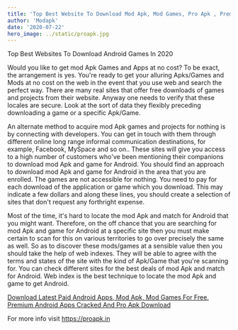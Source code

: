 ```yaml
---
title: 'Top Best Website To Download Mod Apk, Mod Games, Pro Apk , Premium Android Apps & Games Cracked For Free'
author: 'Modapk'
date: '2020-07-22'
hero_image: ../static/proapk.jpg
---
```


Top Best Websites To Download Android Games In 2020 

Would you like to get mod Apk Games and Apps at no cost? To be exact, the arrangement is yes. You're ready to get your alluring Apks/Games and Mods at no cost on the web in the event that you use web and search the perfect way. There are many real sites that offer free downloads of games and projects from their website. Anyway one needs to verify that these locales are secure. Look at the sort of data they flexibly preceding downloading a game or a specific Apk/Game. 

An alternate method to acquire mod Apk games and projects for nothing is by connecting with developers. You can get in touch with them through different online long range informal communication destinations, for example, Facebook, MySpace and so on.. These sites will give you access to a high number of customers who've been mentioning their companions to download mod Apk and game for Android. You should find an approach to download mod Apk and game for Android in the area that you are enrolled. The games are not accessible for nothing. You need to pay for each download of the application or game which you download. This may indicate a few dollars and along these lines, you should create a selection of sites that don't request any forthright expense. 

Most of the time, it's hard to locate the mod Apk and match for Android that you might want. Therefore, on the off chance that you are searching for mod Apk and game for Android at a specific site then you must make certain to scan for this on various territories to go over precisely the same as well. So as to discover these mods/games at a sensible value then you should take the help of web indexes. They will be able to agree with the terms and states of the site with the kind of Apk/Game that you're scanning for. You can check different sites for the best deals of mod Apk and match for Android. Web index is the best technique to locate the mod Apk and game to get Android. 

<a href=“https://proapk.in/”>Download Latest Paid Android Apps, Mod Apk, Mod Games For Free. Premium Android Apps Cracked And Pro Apk Download</a>

For more info visit https://proapk.in
